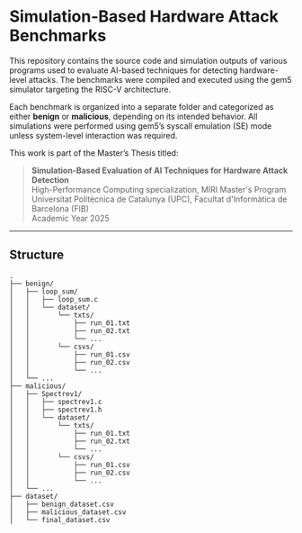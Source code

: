 # Simulation-Based Hardware Attack Benchmarks

This repository contains the source code and simulation outputs of various programs used to evaluate AI-based techniques for detecting hardware-level attacks. The benchmarks were compiled and executed using the gem5 simulator targeting the RISC-V architecture.

Each benchmark is organized into a separate folder and categorized as either **benign** or **malicious**, depending on its intended behavior. All simulations were performed using gem5’s syscall emulation (SE) mode unless system-level interaction was required.

This work is part of the Master’s Thesis titled:

> **Simulation-Based Evaluation of AI Techniques for Hardware Attack Detection**  
> High-Performance Computing specialization, MIRI Master's Program  
> Universitat Politècnica de Catalunya (UPC), Facultat d'Informàtica de Barcelona (FIB)  
> Academic Year 2025

---

## Structure

```text
.
├── benign/
│   ├── loop_sum/
│   │   ├── loop_sum.c
│   │   └── dataset/
│   │   	└── txts/
│   │       	├── run_01.txt
│   │       	├── run_02.txt
│   │       	└── ...
│   │   	└── csvs/
│   │       	├── run_01.csv
│   │       	├── run_02.csv
│   │       	└── ...
│   └── ...
├── malicious/
│   ├── Spectrev1/
│   │   ├── spectrev1.c
│   │   ├── spectrev1.h
│   │   └── dataset/
│   │   	└── txts/
│   │       	├── run_01.txt
│   │       	├── run_02.txt
│   │       	└── ...
│   │   	└── csvs/
│   │       	├── run_01.csv
│   │       	├── run_02.csv
│   │       	└── ...
│   └── ...
├── dataset/
│   ├── benign_dataset.csv
│   ├── malicious_dataset.csv 
│   └── final_dataset.csv
